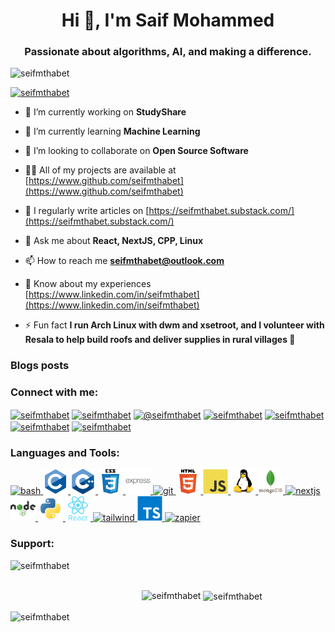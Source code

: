 <h1 align="center">Hi 👋, I'm Saif Mohammed</h1>
<h3 align="center">Passionate about algorithms, AI, and making a difference.</h3>

<p align="left"> <img src="https://komarev.com/ghpvc/?username=seifmthabet&label=Profile%20views&color=0e75b6&style=flat" alt="seifmthabet" /> </p>

<p align="left"> <a href="https://github.com/ryo-ma/github-profile-trophy"><img src="https://github-profile-trophy.vercel.app/?username=seifmthabet" alt="seifmthabet" /></a> </p>

- 🔭 I’m currently working on **StudyShare**

- 🌱 I’m currently learning **Machine Learning**

- 👯 I’m looking to collaborate on **Open Source Software**

- 👨‍💻 All of my projects are available at [https://www.github.com/seifmthabet](https://www.github.com/seifmthabet)

- 📝 I regularly write articles on [https://seifmthabet.substack.com/](https://seifmthabet.substack.com/)

- 💬 Ask me about **React, NextJS, CPP, Linux**

- 📫 How to reach me **seifmthabet@outlook.com**

- 📄 Know about my experiences [https://www.linkedin.com/in/seifmthabet](https://www.linkedin.com/in/seifmthabet)

- ⚡ Fun fact **I run Arch Linux with dwm and xsetroot, and I volunteer with Resala to help build roofs and deliver supplies in rural villages 🚀**

### Blogs posts
<!-- BLOG-POST-LIST:START -->
<!-- BLOG-POST-LIST:END -->

<h3 align="left">Connect with me:</h3>
<p align="left">
<a href="https://dev.to/seifmthabet" target="blank"><img align="center" src="https://raw.githubusercontent.com/rahuldkjain/github-profile-readme-generator/master/src/images/icons/Social/devto.svg" alt="seifmthabet" height="30" width="40" /></a>
<a href="https://linkedin.com/in/seifmthabet" target="blank"><img align="center" src="https://raw.githubusercontent.com/rahuldkjain/github-profile-readme-generator/master/src/images/icons/Social/linked-in-alt.svg" alt="seifmthabet" height="30" width="40" /></a>
<a href="https://hashnode.com/@seifmthabet" target="blank"><img align="center" src="https://raw.githubusercontent.com/rahuldkjain/github-profile-readme-generator/master/src/images/icons/Social/hashnode.svg" alt="@seifmthabet" height="30" width="40" /></a>
<a href="https://www.hackerrank.com/seifmthabet" target="blank"><img align="center" src="https://raw.githubusercontent.com/rahuldkjain/github-profile-readme-generator/master/src/images/icons/Social/hackerrank.svg" alt="seifmthabet" height="30" width="40" /></a>
<a href="https://codeforces.com/profile/seifmthabet" target="blank"><img align="center" src="https://raw.githubusercontent.com/rahuldkjain/github-profile-readme-generator/master/src/images/icons/Social/codeforces.svg" alt="seifmthabet" height="30" width="40" /></a>
<a href="https://www.leetcode.com/seifmthabet" target="blank"><img align="center" src="https://raw.githubusercontent.com/rahuldkjain/github-profile-readme-generator/master/src/images/icons/Social/leet-code.svg" alt="seifmthabet" height="30" width="40" /></a>
<a href="https://www.topcoder.com/members/seifmthabet" target="blank"><img align="center" src="https://raw.githubusercontent.com/rahuldkjain/github-profile-readme-generator/master/src/images/icons/Social/topcoder.svg" alt="seifmthabet" height="30" width="40" /></a>
</p>

<h3 align="left">Languages and Tools:</h3>
<p align="left"> <a href="https://www.gnu.org/software/bash/" target="_blank" rel="noreferrer"> <img src="https://www.vectorlogo.zone/logos/gnu_bash/gnu_bash-icon.svg" alt="bash" width="40" height="40"/> </a> <a href="https://www.cprogramming.com/" target="_blank" rel="noreferrer"> <img src="https://raw.githubusercontent.com/devicons/devicon/master/icons/c/c-original.svg" alt="c" width="40" height="40"/> </a> <a href="https://www.w3schools.com/cpp/" target="_blank" rel="noreferrer"> <img src="https://raw.githubusercontent.com/devicons/devicon/master/icons/cplusplus/cplusplus-original.svg" alt="cplusplus" width="40" height="40"/> </a> <a href="https://www.w3schools.com/css/" target="_blank" rel="noreferrer"> <img src="https://raw.githubusercontent.com/devicons/devicon/master/icons/css3/css3-original-wordmark.svg" alt="css3" width="40" height="40"/> </a> <a href="https://expressjs.com" target="_blank" rel="noreferrer"> <img src="https://raw.githubusercontent.com/devicons/devicon/master/icons/express/express-original-wordmark.svg" alt="express" width="40" height="40"/> </a> <a href="https://git-scm.com/" target="_blank" rel="noreferrer"> <img src="https://www.vectorlogo.zone/logos/git-scm/git-scm-icon.svg" alt="git" width="40" height="40"/> </a> <a href="https://www.w3.org/html/" target="_blank" rel="noreferrer"> <img src="https://raw.githubusercontent.com/devicons/devicon/master/icons/html5/html5-original-wordmark.svg" alt="html5" width="40" height="40"/> </a> <a href="https://developer.mozilla.org/en-US/docs/Web/JavaScript" target="_blank" rel="noreferrer"> <img src="https://raw.githubusercontent.com/devicons/devicon/master/icons/javascript/javascript-original.svg" alt="javascript" width="40" height="40"/> </a> <a href="https://www.linux.org/" target="_blank" rel="noreferrer"> <img src="https://raw.githubusercontent.com/devicons/devicon/master/icons/linux/linux-original.svg" alt="linux" width="40" height="40"/> </a> <a href="https://www.mongodb.com/" target="_blank" rel="noreferrer"> <img src="https://raw.githubusercontent.com/devicons/devicon/master/icons/mongodb/mongodb-original-wordmark.svg" alt="mongodb" width="40" height="40"/> </a> <a href="https://nextjs.org/" target="_blank" rel="noreferrer"> <img src="https://cdn.worldvectorlogo.com/logos/nextjs-2.svg" alt="nextjs" width="40" height="40"/> </a> <a href="https://nodejs.org" target="_blank" rel="noreferrer"> <img src="https://raw.githubusercontent.com/devicons/devicon/master/icons/nodejs/nodejs-original-wordmark.svg" alt="nodejs" width="40" height="40"/> </a> <a href="https://www.python.org" target="_blank" rel="noreferrer"> <img src="https://raw.githubusercontent.com/devicons/devicon/master/icons/python/python-original.svg" alt="python" width="40" height="40"/> </a> <a href="https://reactjs.org/" target="_blank" rel="noreferrer"> <img src="https://raw.githubusercontent.com/devicons/devicon/master/icons/react/react-original-wordmark.svg" alt="react" width="40" height="40"/> </a> <a href="https://tailwindcss.com/" target="_blank" rel="noreferrer"> <img src="https://www.vectorlogo.zone/logos/tailwindcss/tailwindcss-icon.svg" alt="tailwind" width="40" height="40"/> </a> <a href="https://www.typescriptlang.org/" target="_blank" rel="noreferrer"> <img src="https://raw.githubusercontent.com/devicons/devicon/master/icons/typescript/typescript-original.svg" alt="typescript" width="40" height="40"/> </a> <a href="https://zapier.com" target="_blank" rel="noreferrer"> <img src="https://www.vectorlogo.zone/logos/zapier/zapier-icon.svg" alt="zapier" width="40" height="40"/> </a> </p>

<h3 align="left">Support:</h3>
<p><a href="https://www.buymeacoffee.com/seifmthabet"> <img align="left" src="https://cdn.buymeacoffee.com/buttons/v2/default-yellow.png" height="50" width="210" alt="seifmthabet" /></a></p><br><br>

<p><img align="left" src="https://github-readme-stats.vercel.app/api/top-langs?username=seifmthabet&show_icons=true&locale=en&layout=compact" alt="seifmthabet" /></p>

<p>&nbsp;<img align="center" src="https://github-readme-stats.vercel.app/api?username=seifmthabet&show_icons=true&locale=en" alt="seifmthabet" /></p>

<p><img align="center" src="https://github-readme-streak-stats.herokuapp.com/?user=seifmthabet&" alt="seifmthabet" /></p>

